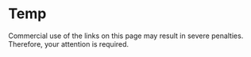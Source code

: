 # Temp

Commercial use of the links on this page may result in severe penalties.
Therefore, your attention is required.
